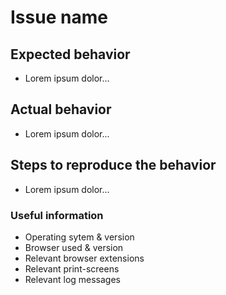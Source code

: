# Issue name

## Expected behavior

- Lorem ipsum dolor...

## Actual behavior

- Lorem ipsum dolor...

## Steps to reproduce the behavior

- Lorem ipsum dolor...

### Useful information

- Operating sytem & version
- Browser used & version
- Relevant browser extensions
- Relevant print-screens
- Relevant log messages
